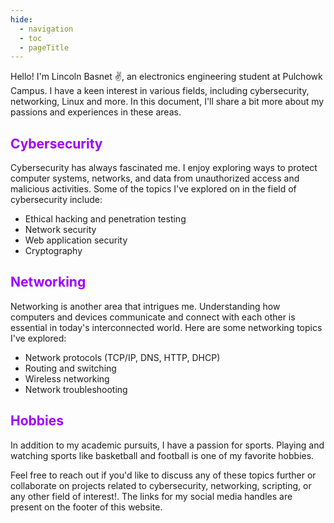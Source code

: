 ```yaml
---
hide:
  - navigation
  - toc
  - pageTitle
---
```

<style>
  .md-typeset h1,
  .md-content__button {
    display: none;
  }
</style>
Hello! I'm Lincoln Basnet :v:, an electronics engineering student at Pulchowk Campus. I have a keen interest in various fields, including cybersecurity, networking, Linux and more. In this document, I'll share a bit more about my passions and experiences in these areas.

## <span style="color:#9f00ff">Cybersecurity</span>

Cybersecurity has always fascinated me. I enjoy exploring ways to protect computer systems, networks, and data from unauthorized access and malicious activities. Some of the topics I've explored on in the field of cybersecurity include:

- Ethical hacking and penetration testing 
-  Network security 
-  Web application security
-  Cryptography



## <span style="color:#9f00ff">Networking</span>

Networking is another area that intrigues me. Understanding how computers and devices communicate and connect with each other is essential in today's interconnected world. Here are some networking topics I've explored:

- Network protocols (TCP/IP, DNS, HTTP, DHCP)
- Routing and switching
- Wireless networking
- Network troubleshooting


## <span style="color:#9f00ff">Hobbies</span>

In addition to my academic pursuits, I have a passion for sports. Playing and watching sports like basketball and football is one of my favorite hobbies.

Feel free to reach out if you'd like to discuss any of these topics further or collaborate on projects related to cybersecurity, networking, scripting, or any other field of interest!. The links for my social media handles are present on the footer of this website.

